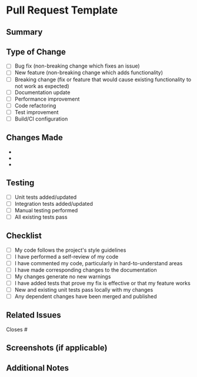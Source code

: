 # Pull Request Template

## Summary

<!-- Provide a brief summary of the changes in this PR -->

## Type of Change

<!-- Mark the relevant option with an "x" -->

- [ ] Bug fix (non-breaking change which fixes an issue)
- [ ] New feature (non-breaking change which adds functionality)
- [ ] Breaking change (fix or feature that would cause existing functionality to not work as expected)
- [ ] Documentation update
- [ ] Performance improvement
- [ ] Code refactoring
- [ ] Test improvement
- [ ] Build/CI configuration

## Changes Made

<!-- Describe the changes made in this PR -->

-
-
-

## Testing

<!-- Describe how you tested these changes -->

- [ ] Unit tests added/updated
- [ ] Integration tests added/updated
- [ ] Manual testing performed
- [ ] All existing tests pass

## Checklist

<!-- Mark completed items with an "x" -->

- [ ] My code follows the project's style guidelines
- [ ] I have performed a self-review of my code
- [ ] I have commented my code, particularly in hard-to-understand areas
- [ ] I have made corresponding changes to the documentation
- [ ] My changes generate no new warnings
- [ ] I have added tests that prove my fix is effective or that my feature works
- [ ] New and existing unit tests pass locally with my changes
- [ ] Any dependent changes have been merged and published

## Related Issues

<!-- Link to any related issues -->

Closes #

## Screenshots (if applicable)

<!-- Add screenshots to help explain your changes -->

## Additional Notes

<!-- Add any additional notes or context about the changes -->
